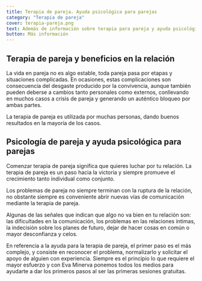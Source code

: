 ```yaml
---
title: Terapia de pareja. Ayuda psicológica para parejas    
category: "Terapia de pareja"
cover: terapia-pareja.png
text: Además de información sobre terapia para pareja y ayuda psicológica para parejas encontrar más contenido sobre nuestros psicólogos online especializados en terapia de pareja.
button: Más información
---
```

## Terapia de pareja y beneficios en la relación

La vida en pareja no es algo estable, toda pareja pasa por etapas y situaciones complicadas. En ocasiones, estas complicaciones son consecuencia del desgaste producido por la convivencia, aunque también pueden deberse a cambios tanto personales como externos, conllevando en muchos casos a crisis de pareja y generando un auténtico bloqueo por ambas partes. 

La terapia de pareja es utilizada por muchas personas, dando buenos resultados en la mayoría de los casos.

## Psicología de pareja y ayuda psicológica para parejas

Comenzar terapia de pareja significa que quieres luchar por tu relación. La terapia de pareja es un paso hacia la victoria y siempre promueve el crecimiento tanto individual como conjunto.

Los problemas de pareja no siempre terminan con la ruptura de la relación, no obstante siempre es conveniente abrir nuevas vías de comunicación mediante la terapia de pareja.

Algunas de las señales que indican que algo no va bien en tu relación son: las dificultades en la comunicación, los problemas en las relaciones íntimas, la indecisión sobre los planes de futuro, dejar de hacer cosas en común o mayor desconfianza y celos.

En referencia a la ayuda para la terapia de pareja, el primer paso es el más complejo, y consiste en reconocer el problema, normalizarlo y solicitar el apoyo de alguien con experiencia. Siempre es el principio lo que requiere el mayor esfuerzo y con Eva Minerva ponemos todos los medios para ayudarte a dar los primeros pasos al ser las primeras sesiones gratuitas.
